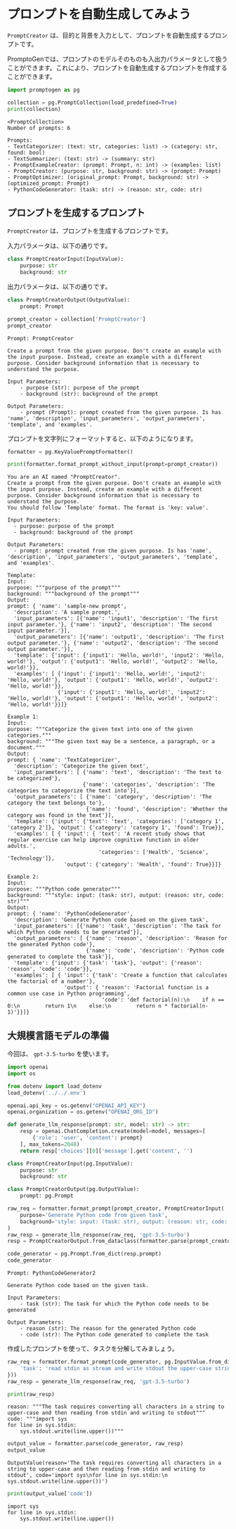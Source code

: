 # プロンプトを自動生成してみよう

`PromptCreator` は、目的と背景を入力として、プロンプトを自動生成するプロンプトです。

PromptoGenでは、プロンプトのモデルそのものも入出力パラメータとして扱うことができます。これにより、プロンプトを自動生成するプロンプトを作成することができます。


```python
import promptogen as pg
```


```python
collection = pg.PromptCollection(load_predefined=True)
print(collection)
```

    <PromptCollection>
    Number of prompts: 6
    
    Prompts:
    - TextCategorizer: (text: str, categories: list) -> (category: str, found: bool)
    - TextSummarizer: (text: str) -> (summary: str)
    - PromptExampleCreator: (prompt: Prompt, n: int) -> (examples: list)
    - PromptCreator: (purpose: str, background: str) -> (prompt: Prompt)
    - PromptOptimizer: (original_prompt: Prompt, background: str) -> (optimized_prompt: Prompt)
    - PythonCodeGenerator: (task: str) -> (reason: str, code: str)
    


## プロンプトを生成するプロンプト

`PromptCreator` は、プロンプトを生成するプロンプトです。

入力パラメータは、以下の通りです。

```python
class PromptCreatorInput(InputValue):
    purpose: str
    background: str
```

出力パラメータは、以下の通りです。

```python
class PromptCreatorOutput(OutputValue):
    prompt: Prompt
```


```python
prompt_creator = collection['PromptCreator']
prompt_creator
```




    Prompt: PromptCreator
    
    Create a prompt from the given purpose. Don't create an example with the input purpose. Instead, create an example with a different purpose. Consider background information that is necessary to understand the purpose.
    
    Input Parameters:
        - purpose (str): purpose of the prompt
        - background (str): background of the prompt
    
    Output Parameters:
        - prompt (Prompt): prompt created from the given purpose. Is has 'name', 'description', 'input_parameters', 'output_parameters', 'template', and 'examples'.



プロンプトを文字列にフォーマットすると、以下のようになります。


```python
formatter = pg.KeyValuePromptFormatter()

print(formatter.format_prompt_without_input(prompt=prompt_creator))
```

    You are an AI named "PromptCreator".
    Create a prompt from the given purpose. Don't create an example with the input purpose. Instead, create an example with a different purpose. Consider background information that is necessary to understand the purpose.
    You should follow 'Template' format. The format is 'key: value'.
    
    Input Parameters:
      - purpose: purpose of the prompt
      - background: background of the prompt
    
    Output Parameters:
      - prompt: prompt created from the given purpose. Is has 'name', 'description', 'input_parameters', 'output_parameters', 'template', and 'examples'.
    
    Template:
    Input:
    purpose: """purpose of the prompt"""
    background: """background of the prompt"""
    Output:
    prompt: { 'name': 'sample-new prompt',
      'description': 'A sample prompt.',
      'input_parameters': [{'name': 'input1', 'description': 'The first input parameter.'}, {'name': 'input2', 'description': 'The second input parameter.'}],
      'output_parameters': [{'name': 'output1', 'description': 'The first output parameter.'}, {'name': 'output2', 'description': 'The second output parameter.'}],
      'template': {'input': {'input1': 'Hello, world!', 'input2': 'Hello, world!'}, 'output': {'output1': 'Hello, world!', 'output2': 'Hello, world!'}},
      'examples': [ {'input': {'input1': 'Hello, world!', 'input2': 'Hello, world!'}, 'output': {'output1': 'Hello, world!', 'output2': 'Hello, world!'}},
                    {'input': {'input1': 'Hello, world!', 'input2': 'Hello, world!'}, 'output': {'output1': 'Hello, world!', 'output2': 'Hello, world!'}}]}
    
    Example 1:
    Input:
    purpose: """Categorize the given text into one of the given categories."""
    background: """The given text may be a sentence, a paragraph, or a document."""
    Output:
    prompt: { 'name': 'TextCategorizer',
      'description': 'Categorize the given text',
      'input_parameters': [ {'name': 'text', 'description': 'The text to be categorized'},
                            {'name': 'categories', 'description': 'The categories to categorize the text into'}],
      'output_parameters': [ {'name': 'category', 'description': 'The category the text belongs to'},
                             {'name': 'found', 'description': 'Whether the category was found in the text'}],
      'template': {'input': {'text': 'text', 'categories': ['category 1', 'category 2']}, 'output': {'category': 'category 1', 'found': True}},
      'examples': [ { 'input': { 'text': 'A recent study shows that regular exercise can help improve cognitive function in older adults.',
                                 'categories': ['Health', 'Science', 'Technology']},
                      'output': {'category': 'Health', 'found': True}}]}
    
    Example 2:
    Input:
    purpose: """Python code generator"""
    background: """style: input: (task: str), output: (reason: str, code: str)"""
    Output:
    prompt: { 'name': 'PythonCodeGenerator',
      'description': 'Generate Python code based on the given task',
      'input_parameters': [{'name': 'task', 'description': 'The task for which Python code needs to be generated'}],
      'output_parameters': [ {'name': 'reason', 'description': 'Reason for the generated Python code'},
                             {'name': 'code', 'description': 'Python code generated to complete the task'}],
      'template': {'input': {'task': 'task'}, 'output': {'reason': 'reason', 'code': 'code'}},
      'examples': [ { 'input': {'task': 'Create a function that calculates the factorial of a number'},
                      'output': { 'reason': 'Factorial function is a common use case in Python programming',
                                  'code': 'def factorial(n):\n    if n == 0:\n        return 1\n    else:\n        return n * factorial(n-1)'}}]}
    


## 大規模言語モデルの準備

今回は、 `gpt-3.5-turbo` を使います。


```python
import openai
import os

from dotenv import load_dotenv
load_dotenv('../../.env')

openai.api_key = os.getenv("OPENAI_API_KEY")
openai.organization = os.getenv("OPENAI_ORG_ID")

def generate_llm_response(prompt: str, model: str) -> str:
    resp = openai.ChatCompletion.create(model=model, messages=[
        {'role': 'user', 'content': prompt}
    ], max_tokens=2048)
    return resp['choices'][0]['message'].get('content', '')
```


```python
class PromptCreatorInput(pg.InputValue):
    purpose: str
    background: str

class PromptCreatorOutput(pg.OutputValue):
    prompt: pg.Prompt
```


```python
raw_req = formatter.format_prompt(prompt_creator, PromptCreatorInput(
    purpose='Generate Python code from given task',
    background='style: input: (task: str), output: (reason: str, code: str)')
)
raw_resp = generate_llm_response(raw_req, 'gpt-3.5-turbo')
resp = PromptCreatorOutput.from_dataclass(formatter.parse(prompt_creator, raw_resp))

code_generator = pg.Prompt.from_dict(resp.prompt)
code_generator
```




    Prompt: PythonCodeGenerator2
    
    Generate Python code based on the given task.
    
    Input Parameters:
        - task (str): The task for which the Python code needs to be generated
    
    Output Parameters:
        - reason (str): The reason for the generated Python code
        - code (str): The Python code generated to complete the task



作成したプロンプトを使って、タスクを分解してみましょう。


```python
raw_req = formatter.format_prompt(code_generator, pg.InputValue.from_dict({
    'task': 'read stdin as stream and write stdout the upper-case string'
}))
raw_resp = generate_llm_response(raw_req, 'gpt-3.5-turbo')

print(raw_resp)
```

    reason: """The task requires converting all characters in a string to upper-case and then reading from stdin and writing to stdout"""
    code: """import sys
    for line in sys.stdin:
        sys.stdout.write(line.upper())"""



```python
output_value = formatter.parse(code_generator, raw_resp)
output_value
```




    OutputValue(reason='The task requires converting all characters in a string to upper-case and then reading from stdin and writing to stdout', code='import sys\nfor line in sys.stdin:\n    sys.stdout.write(line.upper())')




```python
print(output_value['code'])
```

    import sys
    for line in sys.stdin:
        sys.stdout.write(line.upper())

